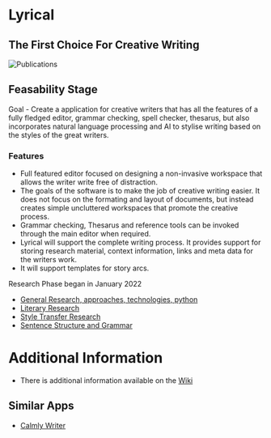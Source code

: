 # Lyrical
## The First Choice For Creative Writing

![Publications](https://github.com/johnosbb/Lyrical/blob/main/Lyrical.png?raw=true)

## Feasability Stage
Goal - Create a application for creative writers that has all the features of a fully fledged editor, grammar checking, spell checker, thesarus, but also incorporates natural language processing and AI to stylise writing based on the styles of the great writers.

### Features
- Full featured editor focused on designing a non-invasive workspace that allows the writer write free of distraction.
- The goals of the software is to make the job of creative writing easier. It does not focus on the formating and layout of documents, but instead creates simple uncluttered workspaces that promote the creative process.
- Grammar checking, Thesarus and reference tools can be invoked through the main editor when required.
- Lyrical will support the complete writing process. It provides support for storing research material, context information, links and meta data for the writers work.
- It will support templates for story arcs.



Research Phase began in January 2022

- [General Research, approaches, technologies, python](research.md)
- [Literary Research](literary_research.md)
- [Style Transfer Research](style_transfer_research.md)
- [Sentence Structure and Grammar](sentence_structure.md)


# Additional Information

- There is additional information available on the [Wiki](https://github.com/johnosbb/Lyrical/wiki)


## Similar Apps

- [Calmly Writer](https://www.calmlywriter.com/online/)
